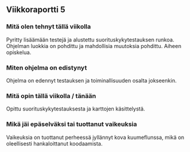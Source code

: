 ## Viikkoraportti 5

### Mitä olen tehnyt tällä viikolla

Pyritty lisäämään testejä ja alustettu suorituskykytestauksen runkoa. Ohjelman luokkia on pohdittu ja mahdollisia muutoksia pohdittu. Aiheen opiskelua.

### Miten ohjelma on edistynyt

Ohjelma on edennyt testauksen ja toiminallisuuden osalta jokseenkin.

### Mitä opin tällä viikolla / tänään

Opittu suorituskykytestauksesta ja karttojen käsittelystä.

### Mikä jäi epäselväksi tai tuottanut vaikeuksia

Vaikeuksia on tuottanut perheessä jyllännyt kova kuumeflunssa, mikä on oleellisesti hankaloittanut koodaamista.